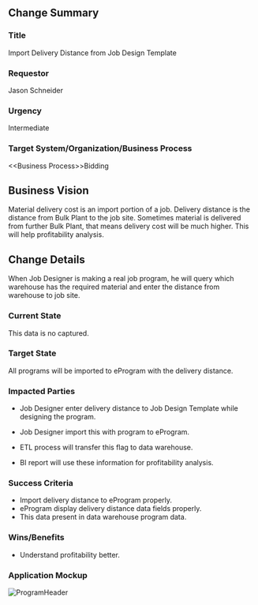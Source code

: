 ## Change Summary

###  Title

Import Delivery Distance from Job Design Template

### Requestor

Jason Schneider

### Urgency

Intermediate

### Target System/Organization/Business Process

<\<Business Process>>Bidding

## Business Vision

Material delivery cost is an import portion of a job. Delivery distance is the distance from Bulk Plant to the job site. Sometimes material is delivered from further Bulk Plant, that means delivery cost will be much higher. This will help profitability analysis.

## Change Details

When Job Designer is making a real job program, he will query which warehouse has the required material and enter the distance from warehouse  to job site. 

### Current State

This data is no captured.

### Target State

All programs will be imported to eProgram with the delivery distance.

### Impacted Parties

- Job Designer enter delivery distance to Job Design Template while designing the program.

- Job Designer import this with program to eProgram.
- ETL process will transfer this flag to data warehouse.
- BI report will use these information for profitability analysis. 

### Success Criteria

- Import delivery distance to eProgram properly.
- eProgram display delivery distance data fields properly.
- This data present in data warehouse program data.

### Wins/Benefits

- Understand profitability better.



### Application Mockup

![ProgramHeader](https://user-images.githubusercontent.com/55812393/71131316-9cb11380-21b1-11ea-8f1f-aea13e79fe8c.png)